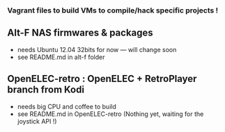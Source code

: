 ### Vagrant files to build VMs to compile/hack specific projects !

## Alt-F NAS firmwares & packages

- needs Ubuntu 12.04 32bits for now — will change soon
- see README.md in alt-f folder

## OpenELEC-retro : OpenELEC + RetroPlayer branch from Kodi

- needs big CPU and coffee to build
- see README.md in OpenELEC-retro (Nothing yet, waiting for the joystick API !)
